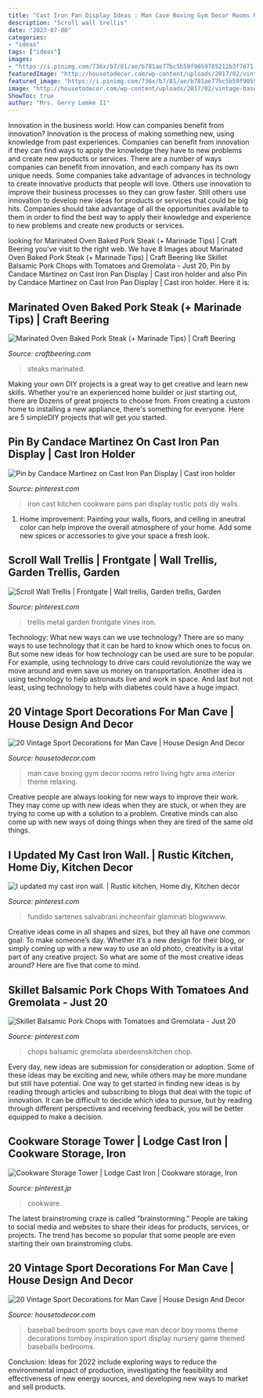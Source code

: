 ```yaml
---
title: "Cast Iron Pan Display Ideas : Man Cave Boxing Gym Decor Rooms Retro Living Hgtv Area Interior Theme Relaxing"
description: "Scroll wall trellis"
date: "2023-07-08"
categories:
- "ideas"
tags: ["ideas"]
images:
- "https://i.pinimg.com/736x/b7/81/ae/b781ae77bc5b59f9059785212b3f7671.jpg"
featuredImage: "http://housetodecor.com/wp-content/uploads/2017/02/vintage-boxing-room-ideas-for-man-cave.jpg"
featured_image: "https://i.pinimg.com/736x/b7/81/ae/b781ae77bc5b59f9059785212b3f7671.jpg"
image: "http://housetodecor.com/wp-content/uploads/2017/02/vintage-baseball-in-the-jars.jpg"
ShowToc: true
author: "Mrs. Gerry Lemke II"
---
```



Innovation in the business world: How can companies benefit from innovation?
Innovation is the process of making something new, using knowledge from past experiences. Companies can benefit from innovation if they can find ways to apply the knowledge they have to new problems and create new products or services. There are a number of ways companies can benefit from innovation, and each company has its own unique needs. Some companies take advantage of advances in technology to create innovative products that people will love. Others use innovation to improve their business processes so they can grow faster. Still others use innovation to develop new ideas for products or services that could be big hits. Companies should take advantage of all the opportunities available to them in order to find the best way to apply their knowledge and experience to new problems and create new products or services.

	

		
looking for Marinated Oven Baked Pork Steak (+ Marinade Tips) | Craft Beering you've visit to the right web. We have 8 Images about Marinated Oven Baked Pork Steak (+ Marinade Tips) | Craft Beering like Skillet Balsamic Pork Chops with Tomatoes and Gremolata - Just 20, Pin by Candace Martinez on Cast Iron Pan Display | Cast iron holder and also Pin by Candace Martinez on Cast Iron Pan Display | Cast iron holder. Here it is:
		
    
## Marinated Oven Baked Pork Steak (+ Marinade Tips) | Craft Beering

<img loading=lazy src="https://www.craftbeering.com/wp-content/uploads/2020/04/Oven-Baked-Pork-Steaks-6A-683x1024.jpg" onerror="this.onerror=null;this.src='https://tse4.mm.bing.net/th?id=OIP.M41E6-uEXUI-QlED5EIoBQHaLG&amp;pid=15.1';" alt="Marinated Oven Baked Pork Steak (+ Marinade Tips) | Craft Beering">

_Source: craftbeering.com_

>steaks marinated. 

	

Making your own DIY projects is a great way to get creative and learn new skills. Whether you're an experienced home builder or just starting out, there are Dozens of great projects to choose from. From creating a custom home to installing a new appliance, there's something for everyone. Here are 5 simpleDIY projects that will get you started.

    
## Pin By Candace Martinez On Cast Iron Pan Display | Cast Iron Holder

<img loading=lazy src="https://i.pinimg.com/originals/0f/97/2f/0f972f610b5a70af3b086c10a7e51aa7.jpg" onerror="this.onerror=null;this.src='https://tse1.mm.bing.net/th?id=OIP.URGumZ2ps0d8C4K0Vr_tAgHaJ4&amp;pid=15.1';" alt="Pin by Candace Martinez on Cast Iron Pan Display | Cast iron holder">

_Source: pinterest.com_

>iron cast kitchen cookware pans pan display rustic pots diy walls. 

	

1. Home improvement: Painting your walls, floors, and ceiling in aneutral color can help improve the overall atmosphere of your home. Add some new spices or accessories to give your space a fresh look. 

    
## Scroll Wall Trellis | Frontgate | Wall Trellis, Garden Trellis, Garden

<img loading=lazy src="https://i.pinimg.com/736x/22/94/3b/22943bd2c5182ef437fe36ee0d94599f--iron-trellis-metal-trellis.jpg" onerror="this.onerror=null;this.src='https://tse3.mm.bing.net/th?id=OIP.1oRbsfmvoiwwAxYUg4tdJQHaHa&amp;pid=15.1';" alt="Scroll Wall Trellis | Frontgate | Wall trellis, Garden trellis, Garden">

_Source: pinterest.com_

>trellis metal garden frontgate vines iron. 

	

Technology: What new ways can we use technology?
There are so many ways to use technology that it can be hard to know which ones to focus on. But some new ideas for how technology can be used are sure to be popular. For example, using technology to drive cars could revolutionize the way we move around and even save us money on transportation. Another idea is using technology to help astronauts live and work in space. And last but not least, using technology to help with diabetes could have a huge impact.

    
## 20 Vintage Sport Decorations For Man Cave | House Design And Decor

<img loading=lazy src="http://housetodecor.com/wp-content/uploads/2017/02/vintage-boxing-room-ideas-for-man-cave.jpg" onerror="this.onerror=null;this.src='https://tse1.mm.bing.net/th?id=OIP.mKcZIXYR0Btejh09EbIXQwHaJ3&amp;pid=15.1';" alt="20 Vintage Sport Decorations for Man Cave | House Design And Decor">

_Source: housetodecor.com_

>man cave boxing gym decor rooms retro living hgtv area interior theme relaxing. 

	

Creative people are always looking for new ways to improve their work. They may come up with new ideas when they are stuck, or when they are trying to come up with a solution to a problem. Creative minds can also come up with new ways of doing things when they are tired of the same old things.

    
## I Updated My Cast Iron Wall. | Rustic Kitchen, Home Diy, Kitchen Decor

<img loading=lazy src="https://i.pinimg.com/originals/49/0c/a9/490ca973f296ce9954532faf011ad6da.jpg" onerror="this.onerror=null;this.src='https://tse4.mm.bing.net/th?id=OIP.HDz5u6BWyL3YnS3Gap6JtwHaLz&amp;pid=15.1';" alt="I updated my cast iron wall. | Rustic kitchen, Home diy, Kitchen decor">

_Source: pinterest.com_

>fundido sartenes salvabrani incheonfair glaminati blogwwww. 

	

Creative ideas come in all shapes and sizes, but they all have one common goal: To make someone’s day. Whether it’s a new design for their blog, or simply coming up with a new way to use an old photo, creativity is a vital part of any creative project. So what are some of the most creative ideas around? Here are five that come to mind.

    
## Skillet Balsamic Pork Chops With Tomatoes And Gremolata - Just 20

<img loading=lazy src="https://i.pinimg.com/originals/de/52/6e/de526ed2ae56a4a5363bae47624c393c.jpg" onerror="this.onerror=null;this.src='https://tse1.mm.bing.net/th?id=OIP.tLNTYAoi3TTxIxGNNqmUVwHaLJ&amp;pid=15.1';" alt="Skillet Balsamic Pork Chops with Tomatoes and Gremolata - Just 20">

_Source: pinterest.com_

>chops balsamic gremolata aberdeenskitchen chop. 

	

Every day, new ideas are submission for consideration or adoption. Some of these ideas may be exciting and new, while others may be more mundane but still have potential. One way to get started in finding new ideas is by reading through articles and subscribing to blogs that deal with the topic of innovation. It can be difficult to decide which idea to pursue, but by reading through different perspectives and receiving feedback, you will be better equipped to make a decision.

    
## Cookware Storage Tower | Lodge Cast Iron | Cookware Storage, Iron

<img loading=lazy src="https://i.pinimg.com/736x/b7/81/ae/b781ae77bc5b59f9059785212b3f7671.jpg" onerror="this.onerror=null;this.src='https://tse1.mm.bing.net/th?id=OIP.sp14hPJF9enc4y6sBeoEYwHaHa&amp;pid=15.1';" alt="Cookware Storage Tower | Lodge Cast Iron | Cookware storage, Iron">

_Source: pinterest.jp_

>cookware. 

	

The latest brainstroming craze is called "brainstorming." People are taking to social media and websites to share their ideas for products, services, or projects. The trend has become so popular that some people are even starting their own brainstroming clubs.

    
## 20 Vintage Sport Decorations For Man Cave | House Design And Decor

<img loading=lazy src="http://housetodecor.com/wp-content/uploads/2017/02/vintage-baseball-in-the-jars.jpg" onerror="this.onerror=null;this.src='https://tse1.mm.bing.net/th?id=OIP.C_J2SxP6oqo-LTaBB7pqjQHaLH&amp;pid=15.1';" alt="20 Vintage Sport Decorations for Man Cave | House Design And Decor">

_Source: housetodecor.com_

>baseball bedroom sports boys cave man decor boy rooms theme decorations tomboy inspiration sport display nursery game themed baseballs bedrooms. 

	

Conclusion:
Ideas for 2022 include exploring ways to reduce the environmental impact of production, investigating the feasibility and effectiveness of new energy sources, and developing new ways to market and sell products.


